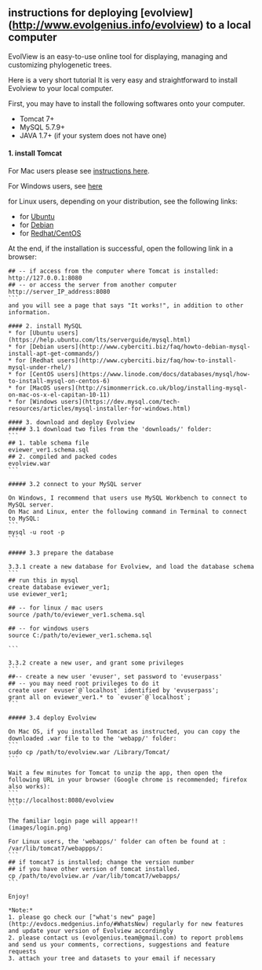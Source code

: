 ## instructions for deploying [evolview] (http://www.evolgenius.info/evolview) to a local computer

EvolView is an easy-to-use online tool for displaying, managing and customizing phylogenetic trees.

Here is a very short tutorial It is very easy and straightforward to install Evolview to your local computer.

First, you may have to install the following softwares onto your computer.
 * Tomcat 7+
 * MySQL 5.7.9+
 * JAVA 1.7+ (if your system does not have one)

#### 1. install Tomcat

For Mac users please see [instructions here](https://wolfpaulus.com/journal/mac/tomcat8/).

For Windows users, see [here](https://www.mulesoft.com/tcat/tomcat-windows)

for Linux users, depending on your distribution, see the following links:
* for [Ubuntu](https://www.digitalocean.com/community/tutorials/how-to-install-apache-tomcat-7-on-ubuntu-14-04-via-apt-get)
* for [Debian](https://www.digitalocean.com/community/tutorials/how-to-install-and-configure-apache-tomcat-on-a-debian-server)
* for [Redhat/CentOS](https://www.digitalocean.com/community/tutorials/how-to-install-apache-tomcat-7-on-centos-7-via-yum)

At the end, if the installation is successful, open the following link in a browser:
````
## -- if access from the computer where Tomcat is installed:
http://127.0.0.1:8080
## -- or access the server from another computer
http://server_IP_address:8080
```
and you will see a page that says "It works!", in addition to other information.

#### 2. install MySQL
* for [Ubuntu users](https://help.ubuntu.com/lts/serverguide/mysql.html)
* for [Debian users](http://www.cyberciti.biz/faq/howto-debian-mysql-install-apt-get-commands/)
* for [Redhat users](http://www.cyberciti.biz/faq/how-to-install-mysql-under-rhel/)
* for [CentOS users](https://www.linode.com/docs/databases/mysql/how-to-install-mysql-on-centos-6)
* for [MacOS users](http://simonmerrick.co.uk/blog/installing-mysql-on-mac-os-x-el-capitan-10-11)
* for [Windows users](https://dev.mysql.com/tech-resources/articles/mysql-installer-for-windows.html)

#### 3. download and deploy Evolview
##### 3.1 download two files from the 'downloads/' folder:
```
## 1. table schema file
eviewer_ver1.schema.sql
## 2. compiled and packed codes
evolview.war
```

##### 3.2 connect to your MySQL server

On Windows, I recommend that users use MySQL Workbench to connect to MySQL server.
On Mac and Linux, enter the following command in Terminal to connect to MySQL:
```
mysql -u root -p
```

##### 3.3 prepare the database

3.3.1 create a new database for Evolview, and load the database schema
```
## run this in mysql
create database eviewer_ver1;
use eviewer_ver1;

## -- for linux / mac users
source /path/to/eviewer_ver1.schema.sql

## -- for windows users
source C:/path/to/eviewer_ver1.schema.sql

```

3.3.2 create a new user, and grant some privileges
```
##-- create a new user 'evuser', set password to 'evuserpass'
## -- you may need root privileges to do it
create user `evuser`@`localhost` identified by 'evuserpass';
grant all on eviewer_ver1.* to `evuser`@`localhost`;
```

##### 3.4 deploy Evolview

On Mac OS, if you installed Tomcat as instructed, you can copy the downloaded .war file to to the 'webapp/' folder:
```
sudo cp /path/to/evolview.war /Library/Tomcat/
```

Wait a few minutes for Tomcat to unzip the app, then open the following URL in your browser (Google chrome is recommended; firefox also works):
```
http://localhost:8080/evolview
```

The familiar login page will appear!!
(images/login.png)

For Linux users, the 'webapps/' folder can often be found at : /var/lib/tomcat7/webappps/:
```
## if tomcat7 is installed; change the version number
## if you have other version of tomcat installed.
cp /path/to/evolview.ar /var/lib/tomcat7/webapps/
```

Enjoy!

*Note:*
1. please go check our ["what's new" page](http://evdocs.medgenius.info/#WhatsNew) regularly for new features and update your version of Evolview accordingly
2. please contact us (evolgenius.team@gmail.com) to report problems and send us your comments, corrections, suggestions and feature requests
3. attach your tree and datasets to your email if necessary
